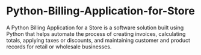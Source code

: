 # Python-Billing-Application-for-Store
A Python Billing Application for a Store is a software solution built using Python that helps automate the process of creating invoices, calculating totals, applying taxes or discounts, and maintaining customer and product records for retail or wholesale businesses.
